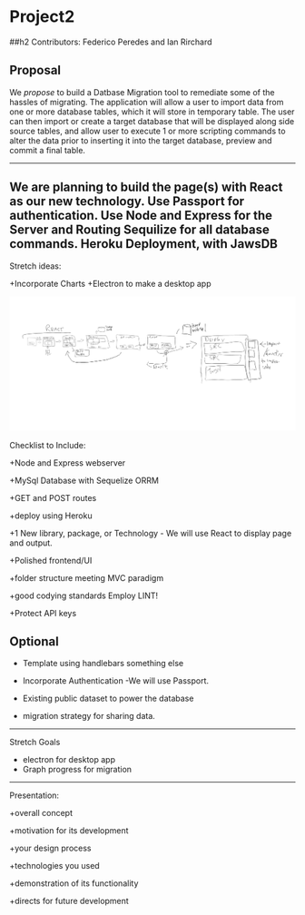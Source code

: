Project2
======
##h2 Contributors: Federico Peredes and Ian Rirchard

Proposal
------
We *propose* to build a Datbase Migration tool to remediate some of the hassles of migrating.  The application will allow a user to import data from one or more  database tables, which it will store in temporary table.  The user can then import or create  a target database that will be displayed along side source tables, and allow user to execute 1 or more scripting commands to alter the data prior to inserting it into the target database, preview and commit a final table.



------
We are planning to build the page(s) with React as our new technology.
Use Passport for authentication.
Use Node and Express for the Server and Routing
Sequilize for all database commands.
Heroku Deployment, with JawsDB
------
Stretch ideas:


+Incorporate Charts
+Electron to make a desktop app 




![](aww-board.png)


Checklist to Include:

+Node and Express webserver

+MySql Database with Sequelize ORRM

+GET and POST routes 

+deploy using Heroku

+1 New library, package, or Technology - We will use React to display page and output.

+Polished frontend/UI

+folder structure meeting MVC paradigm

+good codying standards
Employ LINT!

+Protect API keys

Optional
------
+ Template using handlebars something else

+ Incorporate Authentication    -We will use Passport.

+ Existing public dataset to power the database

+ migration strategy for sharing data.

-------
Stretch Goals

+ electron for desktop app
+ Graph progress for migration





-----
Presentation:

+overall concept

+motivation for its development

+your design process

+technologies you used

+demonstration of its functionality

+directs for future development




